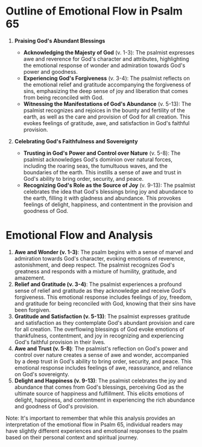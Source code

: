 # Outline of Emotional Flow in Psalm 65

1. **Praising God's Abundant Blessings**
    - **Acknowledging the Majesty of God** (v. 1-3): The psalmist expresses awe and reverence for God's character and attributes, highlighting the emotional response of wonder and admiration towards God's power and goodness.
    - **Experiencing God's Forgiveness** (v. 3-4): The psalmist reflects on the emotional relief and gratitude accompanying the forgiveness of sins, emphasizing the deep sense of joy and liberation that comes from being reconciled with God.
    - **Witnessing the Manifestations of God's Abundance** (v. 5-13): The psalmist recognizes and rejoices in the bounty and fertility of the earth, as well as the care and provision of God for all creation. This evokes feelings of gratitude, awe, and satisfaction in God's faithful provision.

2. **Celebrating God's Faithfulness and Sovereignty**
    - **Trusting in God's Power and Control over Nature** (v. 5-8): The psalmist acknowledges God's dominion over natural forces, including the roaring seas, the tumultuous waves, and the boundaries of the earth. This instills a sense of awe and trust in God's ability to bring order, security, and peace.
    - **Recognizing God's Role as the Source of Joy** (v. 9-13): The psalmist celebrates the idea that God's blessings bring joy and abundance to the earth, filling it with gladness and abundance. This provokes feelings of delight, happiness, and contentment in the provision and goodness of God.

# Emotional Flow and Analysis

1. **Awe and Wonder (v. 1-3)**: The psalm begins with a sense of marvel and admiration towards God's character, evoking emotions of reverence, astonishment, and deep respect. The psalmist recognizes God's greatness and responds with a mixture of humility, gratitude, and amazement.
2. **Relief and Gratitude (v. 3-4)**: The psalmist experiences a profound sense of relief and gratitude as they acknowledge and receive God's forgiveness. This emotional response includes feelings of joy, freedom, and gratitude for being reconciled with God, knowing that their sins have been forgiven.
3. **Gratitude and Satisfaction (v. 5-13)**: The psalmist expresses gratitude and satisfaction as they contemplate God's abundant provision and care for all creation. The overflowing blessings of God evoke emotions of thankfulness, contentment, and joy in recognizing and experiencing God's faithful provision in their lives.
4. **Awe and Trust (v. 5-8)**: The psalmist's reflection on God's power and control over nature creates a sense of awe and wonder, accompanied by a deep trust in God's ability to bring order, security, and peace. This emotional response includes feelings of awe, reassurance, and reliance on God's sovereignty.
5. **Delight and Happiness (v. 9-13)**: The psalmist celebrates the joy and abundance that comes from God's blessings, perceiving God as the ultimate source of happiness and fulfillment. This elicits emotions of delight, happiness, and contentment in experiencing the rich abundance and goodness of God's provision.

Note: It's important to remember that while this analysis provides an interpretation of the emotional flow in Psalm 65, individual readers may have slightly different experiences and emotional responses to the psalm based on their personal context and spiritual journey.